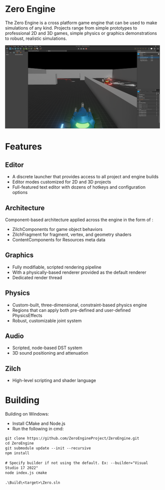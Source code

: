 # Zero Engine

The Zero Engine is a cross platform game engine that can be used to make simulations of any kind. Projects range from simple prototypes to professional 2D and 3D games, simple physics or graphics demonstrations to robust, realistic simulations.

![Editor](https://github.com/ZeroEngineProject/Media/blob/main/Editor/Editor-AI-Tanks.png?raw=true)

# Features

## Editor
- A discrete launcher that provides access to all project and engine builds
- Editor modes customized for 2D and 3D projects
- Full-featured text editor with dozens of hotkeys and configuration options 

## Architecture
Component-based architecture applied across the engine in the form of :
- ZilchComponents for game object behaviors 
- ZilchFragment for fragment, vertex, and geometry shaders
- ContentComponents for Resources meta data 

## Graphics
- Fully modifiable, scripted rendering pipeline
- With a physically-based renderer provided as the default renderer
- Dedicated render thread

## Physics
- Custom-built, three-dimensional, constraint-based physics engine
- Regions that can apply both pre-defined and user-defined PhysicsEffects
- Robust, customizable joint system

## Audio
- Scripted, node-based DST system
- 3D sound positioning and attenuation

## Zilch
- High-level scripting and shader language

# Building

Building on Windows:
- Install CMake and Node.js
- Run the following in cmd:

```shell
git clone https://github.com/ZeroEngineProject/ZeroEngine.git
cd ZeroEngine
git submodule update --init --recursive
npm install

# Specify builder if not using the default. Ex: --builder="Visual Studio 17 2022"
node index.js cmake

.\Build\<target>\Zero.sln
```
